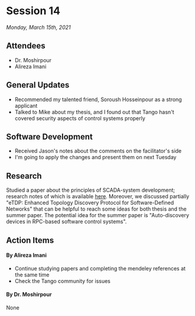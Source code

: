 # Session 14
*Monday, March 15th, 2021*

## Attendees

- Dr. Moshirpour
- Alireza Imani

## General Updates

- Recommended my talented friend, Soroush Hosseinpour as a strong applicant
- Talked to Mike about my thesis, and I found out that Tango hasn't covered security aspects of control systems properly

## Software Development

- Received Jason's notes about the comments on the facilitator's side
- I'm going to apply the changes and present them on next Tuesday

## Research

Studied a paper about the principles of SCADA-system development; research notes of which is available [here](https://github.com/alirezaimn/msc/blob/main/Research%20Notes/Principles%20of%20SCADA-system%20development.md). Moreover, we discussed partially "eTDP: Enhanced Topology Discovery Protocol for Software-Defined Networks" that can be helpful to reach some ideas for both thesis and the summer paper.
The potential idea for the summer paper is "Auto-discovery devices in RPC-based software control systems".


## Action Items

#### By Alireza Imani
- Continue studying papers and completing the mendeley references at the same time
- Check the Tango community for issues
#### By Dr. Moshirpour
None

